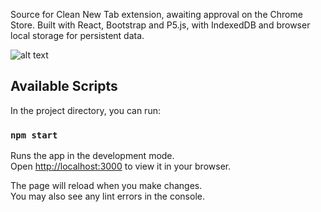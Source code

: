 Source for Clean New Tab extension, awaiting approval on the Chrome Store. Built with React, Bootstrap and P5.js, with IndexedDB and browser local storage for persistent data.

![alt text](https://live.staticflickr.com/65535/52618475300_500300eebf_k.jpg)

## Available Scripts

In the project directory, you can run:

### `npm start`

Runs the app in the development mode.\
Open [http://localhost:3000](http://localhost:3000) to view it in your browser.

The page will reload when you make changes.\
You may also see any lint errors in the console.

